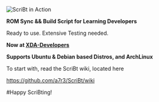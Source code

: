 
![ScriBt in Action](http://i.imgur.com/5p97f9i.png?2)

**ROM Sync && Build Script for Learning Developers**

Ready to use. Extensive Testing needed.

**Now at [XDA-Developers](http://forum.xda-developers.com/chef-central/android/guide-tool-projekt-scribt-v1-33-t3503018)**

**Supports Ubuntu & Debian based Distros, and ArchLinux**

To start with, read the ScriBt wiki, located here

https://github.com/a7r3/ScriBt/wiki

#Happy ScriBting!
